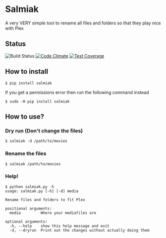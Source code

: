 # Salmiak
A very VERY simple tool to rename all files and folders so that they play nice with Plex

## Status
![Build Status](https://travis-ci.org/arkalon76/salmiak.svg?branch=master)
[![Code Climate](https://codeclimate.com/github/arkalon76/salmiak/badges/gpa.svg)](https://codeclimate.com/github/arkalon76/salmiak)
[![Test Coverage](https://codeclimate.com/github/arkalon76/salmiak/badges/coverage.svg)](https://codeclimate.com/github/arkalon76/salmiak/coverage)


## How to install
```
$ pip install salmiak
```
If you get a permissions error then run the following command instead
```
$ sudo -H pip install salmiak
```

## How to use?

### Dry run (Don't change the files)
```
$ salmiak -d /path/to/movies
```

### Rename the files
```
$ salmiak /path/to/movies
```

### Help!
```
$ python salmiak.py -h
usage: salmiak.py [-h] [-d] media

Rename files and folders to fit Plex

positional arguments:
  media         Where your mediafiles are

optional arguments:
  -h, --help    show this help message and exit
  -d, --dryrun  Print out the changes without actually doing them
```
